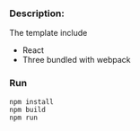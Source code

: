 ### Description:

The template include
- React
- Three
bundled with webpack

### Run
```
npm install
npm build
npm run
```

